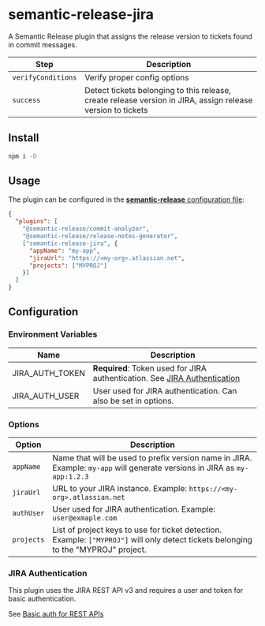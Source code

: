 # semantic-release-jira
A Semantic Release plugin that assigns the release version to tickets found in commit messages.

| Step               | Description                                                                                                 |
|--------------------|-------------------------------------------------------------------------------------------------------------|
| `verifyConditions` | Verify proper config options                                                                                |
| `success`          | Detect tickets belonging to this release, create release version in JIRA, assign release version to tickets |

## Install

```bash
npm i -D 
```

## Usage

The plugin can be configured in the [**semantic-release** configuration file](https://github.com/semantic-release/semantic-release/blob/master/docs/usage/configuration.md#configuration):

```json
{
  "plugins": [
    "@semantic-release/commit-analyzer",
    "@semantic-release/release-notes-generator",
    ["semantic-release-jira", {
      "appName": "my-app",
      "jiraUrl": "https://<my-org>.atlassian.net",
      "projects": ["MYPROJ"]
    }]
  ]
}
```

## Configuration

### Environment Variables

| Name            | Description                                                                                       |
|-----------------|---------------------------------------------------------------------------------------------------|
| JIRA_AUTH_TOKEN | **Required**: Token used for JIRA authentication. See [JIRA Authentication](#jira-authentication) |
| JIRA_AUTH_USER  | User used for JIRA authentication. Can also be set in options.                                    |


### Options

| Option     | Description                                                                                                                         |
|------------|-------------------------------------------------------------------------------------------------------------------------------------|
| `appName`  | Name that will be used to prefix version name in JIRA. Example: `my-app` will generate versions in JIRA as `my-app:1.2.3`           |
| `jiraUrl`  | URL to your JIRA instance. Example: `https://<my-org>.atlassian.net`                                                                |
| `authUser` | User used for JIRA authentication. Example: `user@exmaple.com`                                                                      |
| `projects` | List of project keys to use for ticket detection. Example: `["MYPROJ"]` will only detect tickets belonging to the "MYPROJ" project. |

### JIRA Authentication

This plugin uses the JIRA REST API v3 and requires a user and token for basic authentication.

See [Basic auth for REST APIs](https://developer.atlassian.com/cloud/jira/platform/basic-auth-for-rest-apis/)